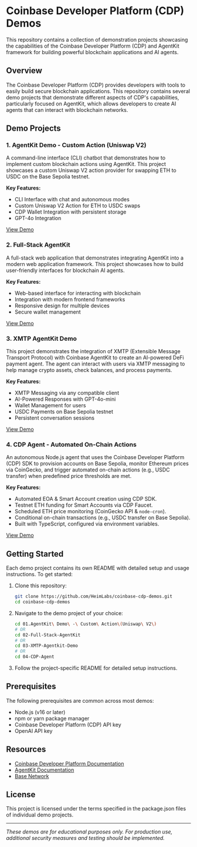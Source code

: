# Coinbase Developer Platform (CDP) Demos

This repository contains a collection of demonstration projects showcasing the capabilities of the Coinbase Developer Platform (CDP) and AgentKit framework for building powerful blockchain applications and AI agents.

## Overview

The Coinbase Developer Platform (CDP) provides developers with tools to easily build secure blockchain applications. This repository contains several demo projects that demonstrate different aspects of CDP's capabilities, particularly focused on AgentKit, which allows developers to create AI agents that can interact with blockchain networks.

## Demo Projects

### 1. AgentKit Demo - Custom Action (Uniswap V2)

A command-line interface (CLI) chatbot that demonstrates how to implement custom blockchain actions using AgentKit. This project showcases a custom Uniswap V2 action provider for swapping ETH to USDC on the Base Sepolia testnet.

**Key Features:**
- CLI Interface with chat and autonomous modes
- Custom Uniswap V2 Action for ETH to USDC swaps
- CDP Wallet Integration with persistent storage
- GPT-4o Integration

[View Demo](/01.AgentKit%20Demo%20-%20Custom%20Action%28Uniswap%20V2%29)

### 2. Full-Stack AgentKit

A full-stack web application that demonstrates integrating AgentKit into a modern web application framework. This project showcases how to build user-friendly interfaces for blockchain AI agents.

**Key Features:**
- Web-based interface for interacting with blockchain
- Integration with modern frontend frameworks
- Responsive design for multiple devices
- Secure wallet management

[View Demo](/02-Full-Stack-AgentKit)

### 3. XMTP AgentKit Demo

This project demonstrates the integration of XMTP (Extensible Message Transport Protocol) with Coinbase AgentKit to create an AI-powered DeFi payment agent. The agent can interact with users via XMTP messaging to help manage crypto assets, check balances, and process payments.

**Key Features:**
- XMTP Messaging via any compatible client
- AI-Powered Responses with GPT-4o-mini
- Wallet Management for users
- USDC Payments on Base Sepolia testnet
- Persistent conversation sessions

[View Demo](/03-XMTP-Agentkit-Demo)

### 4. CDP Agent - Automated On-Chain Actions

An autonomous Node.js agent that uses the Coinbase Developer Platform (CDP) SDK to provision accounts on Base Sepolia, monitor Ethereum prices via CoinGecko, and trigger automated on-chain actions (e.g., USDC transfer) when predefined price thresholds are met.

**Key Features:**
- Automated EOA & Smart Account creation using CDP SDK.
- Testnet ETH funding for Smart Accounts via CDP Faucet.
- Scheduled ETH price monitoring (CoinGecko API & `node-cron`).
- Conditional on-chain transactions (e.g., USDC transfer on Base Sepolia).
- Built with TypeScript, configured via environment variables.

[View Demo](04-CDP-Agent)

## Getting Started

Each demo project contains its own README with detailed setup and usage instructions. To get started:

1. Clone this repository:
   ```bash
   git clone https://github.com/HeimLabs/coinbase-cdp-demos.git
   cd coinbase-cdp-demos
   ```

2. Navigate to the demo project of your choice:
   ```bash
   cd 01.AgentKit\ Demo\ -\ Custom\ Action\(Uniswap\ V2\)
   # OR
   cd 02-Full-Stack-AgentKit
   # OR
   cd 03-XMTP-Agentkit-Demo
   # OR
   cd 04-CDP-Agent
   ```

3. Follow the project-specific README for detailed setup instructions.

## Prerequisites

The following prerequisites are common across most demos:

- Node.js (v16 or later)
- npm or yarn package manager
- Coinbase Developer Platform (CDP) API key
- OpenAI API key

## Resources

- [Coinbase Developer Platform Documentation](https://docs.cdp.coinbase.com/)
- [AgentKit Documentation](https://docs.cdp.coinbase.com/agentkit/docs/welcome)
- [Base Network](https://docs.base.org/)

## License

This project is licensed under the terms specified in the package.json files of individual demo projects.

---

*These demos are for educational purposes only. For production use, additional security measures and testing should be implemented.*
